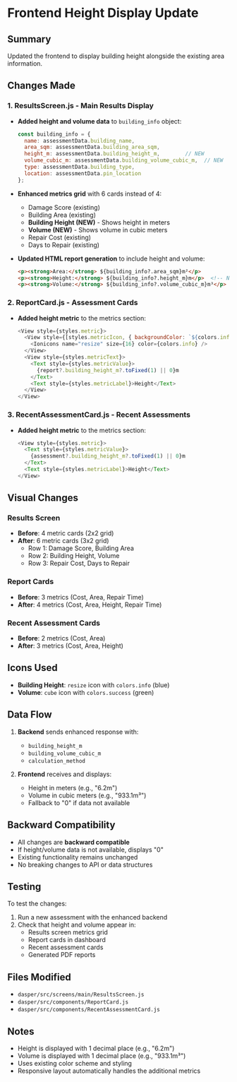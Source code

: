 # Frontend Height Display Update

## Summary
Updated the frontend to display building height alongside the existing area information.

## Changes Made

### 1. **ResultsScreen.js** - Main Results Display
- **Added height and volume data** to `building_info` object:
  ```javascript
  const building_info = {
    name: assessmentData.building_name,
    area_sqm: assessmentData.building_area_sqm,
    height_m: assessmentData.building_height_m,        // NEW
    volume_cubic_m: assessmentData.building_volume_cubic_m,  // NEW
    type: assessmentData.building_type,
    location: assessmentData.pin_location
  };
  ```

- **Enhanced metrics grid** with 6 cards instead of 4:
  - Damage Score (existing)
  - Building Area (existing)
  - **Building Height (NEW)** - Shows height in meters
  - **Volume (NEW)** - Shows volume in cubic meters
  - Repair Cost (existing)
  - Days to Repair (existing)

- **Updated HTML report generation** to include height and volume:
  ```html
  <p><strong>Area:</strong> ${building_info?.area_sqm}m²</p>
  <p><strong>Height:</strong> ${building_info?.height_m}m</p>  <!-- NEW -->
  <p><strong>Volume:</strong> ${building_info?.volume_cubic_m}m³</p>  <!-- NEW -->
  ```

### 2. **ReportCard.js** - Assessment Cards
- **Added height metric** to the metrics section:
  ```javascript
  <View style={styles.metric}>
    <View style={[styles.metricIcon, { backgroundColor: `${colors.info}15` }]}>
      <Ionicons name="resize" size={16} color={colors.info} />
    </View>
    <View style={styles.metricText}>
      <Text style={styles.metricValue}>
        {report?.building_height_m?.toFixed(1) || 0}m
      </Text>
      <Text style={styles.metricLabel}>Height</Text>
    </View>
  </View>
  ```

### 3. **RecentAssessmentCard.js** - Recent Assessments
- **Added height metric** to the metrics section:
  ```javascript
  <View style={styles.metric}>
    <Text style={styles.metricValue}>
      {assessment?.building_height_m?.toFixed(1) || 0}m
    </Text>
    <Text style={styles.metricLabel}>Height</Text>
  </View>
  ```

## Visual Changes

### Results Screen
- **Before**: 4 metric cards (2x2 grid)
- **After**: 6 metric cards (3x2 grid)
  - Row 1: Damage Score, Building Area
  - Row 2: Building Height, Volume
  - Row 3: Repair Cost, Days to Repair

### Report Cards
- **Before**: 3 metrics (Cost, Area, Repair Time)
- **After**: 4 metrics (Cost, Area, Height, Repair Time)

### Recent Assessment Cards
- **Before**: 2 metrics (Cost, Area)
- **After**: 3 metrics (Cost, Area, Height)

## Icons Used
- **Building Height**: `resize` icon with `colors.info` (blue)
- **Volume**: `cube` icon with `colors.success` (green)

## Data Flow
1. **Backend** sends enhanced response with:
   - `building_height_m`
   - `building_volume_cubic_m`
   - `calculation_method`

2. **Frontend** receives and displays:
   - Height in meters (e.g., "6.2m")
   - Volume in cubic meters (e.g., "933.1m³")
   - Fallback to "0" if data not available

## Backward Compatibility
- All changes are **backward compatible**
- If height/volume data is not available, displays "0"
- Existing functionality remains unchanged
- No breaking changes to API or data structures

## Testing
To test the changes:
1. Run a new assessment with the enhanced backend
2. Check that height and volume appear in:
   - Results screen metrics grid
   - Report cards in dashboard
   - Recent assessment cards
   - Generated PDF reports

## Files Modified
- `dasper/src/screens/main/ResultsScreen.js`
- `dasper/src/components/ReportCard.js`
- `dasper/src/components/RecentAssessmentCard.js`

## Notes
- Height is displayed with 1 decimal place (e.g., "6.2m")
- Volume is displayed with 1 decimal place (e.g., "933.1m³")
- Uses existing color scheme and styling
- Responsive layout automatically handles the additional metrics
